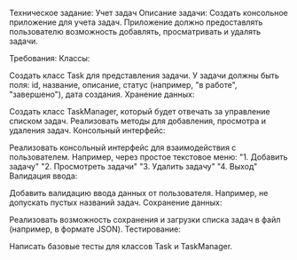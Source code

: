Техническое задание: Учет задач
Описание задачи:
Создать консольное приложение для учета задач. Приложение должно предоставлять пользователю возможность добавлять, просматривать и удалять задачи.

Требования:
Классы:

Создать класс Task для представления задачи. У задачи должны быть поля: id, название, описание, статус (например, "в работе", "завершено"), дата создания.
Хранение данных:

Создать класс TaskManager, который будет отвечать за управление списком задач. Реализовать методы для добавления, просмотра и удаления задач.
Консольный интерфейс:

Реализовать консольный интерфейс для взаимодействия с пользователем. Например, через простое текстовое меню:
"1. Добавить задачу"
"2. Просмотреть задачи"
"3. Удалить задачу"
"4. Выход"
Валидация ввода:

Добавить валидацию ввода данных от пользователя. Например, не допускать пустых названий задач.
Сохранение данных:

Реализовать возможность сохранения и загрузки списка задач в файл (например, в формате JSON).
Тестирование:

Написать базовые тесты для классов Task и TaskManager.